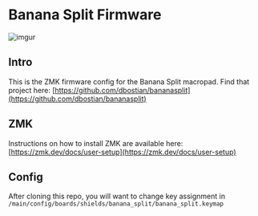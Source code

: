 # Banana Split Firmware

![imgur](https://i.imgur.com/WrQvyal.jpg)

## Intro
This is the ZMK firmware config for the Banana Split macropad. Find that project here: [https://github.com/dbostian/bananasplit](https://github.com/dbostian/bananasplit)

## ZMK
Instructions on how to install ZMK are available here: [https://zmk.dev/docs/user-setup](https://zmk.dev/docs/user-setup)

## Config
After cloning this repo, you will want to change key assignment in `/main/config/boards/shields/banana_split/banana_split.keymap`

